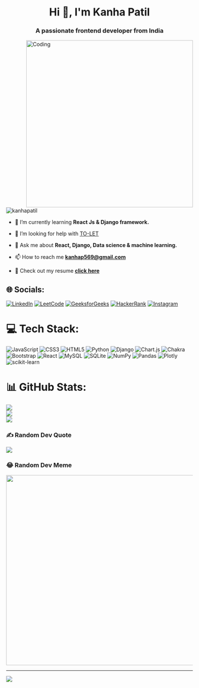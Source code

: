 
<h1 align="center">Hi 👋, I'm Kanha Patil</h1>
<h3 align="center">A passionate frontend developer from India</h3>
<img align='right' alt='Coding' width='450' src='https://physicsgurukul.com/wp-content/uploads/2019/02/character-1.gif' />

<p align="left"> <img src="https://komarev.com/ghpvc/?username=kanhapatil&label=Profile%20views&color=0e75b6&style=flat" alt="kanhapatil" /> </p>

- 🌱 I’m currently learning **React Js & Django framework.**

- 🤝 I’m looking for help with [TO-LET](https://github.com/kanhapatil/TO-LET)

- 💬 Ask me about **React, Django, Data science & machine learning.**

- 📫 How to reach me **kanhap569@gmail.com**

- 📄 Check out my resume <span><a href="https://drive.google.com/file/d/1KZDfaSdwfp7vH3URXdjCXVEHXfwIg0A5/view?usp=sharing" target="blank"><b>click here</b></a></span>

## 🌐 Socials:
[![LinkedIn](https://img.shields.io/badge/LinkedIn-%230077B5.svg?logo=linkedin&logoColor=white)](https://linkedin.com/in/kanha-patil-969884218)
[![LeetCode](https://img.shields.io/badge/LeetCode-%23F7931E.svg?logo=LeetCode&logoColor=white)](https://leetcode.com/patilkanha404/)
[![GeeksforGeeks](https://img.shields.io/badge/GeeksforGeeks-%230077B.svg?logo=GeeksforGeeks&logoColor=white)](https://auth.geeksforgeeks.org/user/kanhap569/)
[![HackerRank](https://img.shields.io/badge/HackerRank-%230077B.svg?logo=HackerRank&logoColor=black)](https://www.hackerrank.com/kanhap569?hr_r=1)
[![Instagram](https://img.shields.io/badge/Instagram-%23E4405F.svg?logo=Instagram&logoColor=white)](https://instagram.com/k___a_n_h_a) 



# 💻 Tech Stack:
![JavaScript](https://img.shields.io/badge/javascript-%23323330.svg?style=for-the-badge&logo=javascript&logoColor=%23F7DF1E) ![CSS3](https://img.shields.io/badge/css3-%231572B6.svg?style=for-the-badge&logo=css3&logoColor=white) ![HTML5](https://img.shields.io/badge/html5-%23E34F26.svg?style=for-the-badge&logo=html5&logoColor=white) ![Python](https://img.shields.io/badge/python-3670A0?style=for-the-badge&logo=python&logoColor=ffdd54) ![Django](https://img.shields.io/badge/django-%23092E20.svg?style=for-the-badge&logo=django&logoColor=white) ![Chart.js](https://img.shields.io/badge/chart.js-F5788D.svg?style=for-the-badge&logo=chart.js&logoColor=white) ![Chakra](https://img.shields.io/badge/chakra-%234ED1C5.svg?style=for-the-badge&logo=chakraui&logoColor=white) ![Bootstrap](https://img.shields.io/badge/bootstrap-%23563D7C.svg?style=for-the-badge&logo=bootstrap&logoColor=white) ![React](https://img.shields.io/badge/react-%2320232a.svg?style=for-the-badge&logo=react&logoColor=%2361DAFB) ![MySQL](https://img.shields.io/badge/mysql-%2300f.svg?style=for-the-badge&logo=mysql&logoColor=white) ![SQLite](https://img.shields.io/badge/sqlite-%2307405e.svg?style=for-the-badge&logo=sqlite&logoColor=white) ![NumPy](https://img.shields.io/badge/numpy-%23013243.svg?style=for-the-badge&logo=numpy&logoColor=white) ![Pandas](https://img.shields.io/badge/pandas-%23150458.svg?style=for-the-badge&logo=pandas&logoColor=white) ![Plotly](https://img.shields.io/badge/Plotly-%233F4F75.svg?style=for-the-badge&logo=plotly&logoColor=white) ![scikit-learn](https://img.shields.io/badge/scikit--learn-%23F7931E.svg?style=for-the-badge&logo=scikit-learn&logoColor=white)

# 📊 GitHub Stats:
![](https://github-readme-stats.vercel.app/api?username=kanhapatil&theme=radical&hide_border=false&include_all_commits=true&count_private=true)<br/>
![](https://github-readme-streak-stats.herokuapp.com/?user=kanhapatil&theme=radical&hide_border=false)<br/>
![](https://github-readme-stats.vercel.app/api/top-langs/?username=kanhapatil&theme=radical&hide_border=false&include_all_commits=true&count_private=true&layout=compact)

### ✍️ Random Dev Quote
![](https://quotes-github-readme.vercel.app/api?type=horizontal&theme=radical)

### 😂 Random Dev Meme
<img src="https://rm.up.railway.app/" width="512px"/>

---
[![](https://visitcount.itsvg.in/api?id=kanhapatil&icon=0&color=0)](https://visitcount.itsvg.in)

<!-- Proudly created with GPRM ( https://gprm.itsvg.in ) -->
